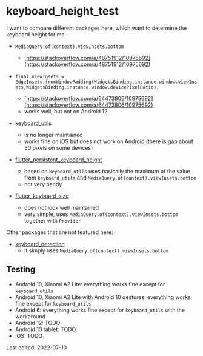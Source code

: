 # keyboard_height_test
I want to compare different packages here, which want to determine the keyboard height for me.
- `MediaQuery.of(context).viewInsets.bottom`
  - [https://stackoverflow.com/a/48751912/10975692](https://stackoverflow.com/a/48751912/10975692)

- `final viewInsets = EdgeInsets.fromWindowPadding(WidgetsBinding.instance.window.viewInsets,WidgetsBinding.instance.window.devicePixelRatio);`
  - [https://stackoverflow.com/a/64473806/10975692](https://stackoverflow.com/a/64473806/10975692)
  - works well, but not on Android 12 

- [keyboard_utils](https://pub.dev/packages/keyboard_utils)
  - is no longer maintained
  - works fine on iOS but does not work on Android (there is gap about 30 pixels on some devices)

- [flutter_persistent_keyboard_height](https://pub.dev/packages/flutter_persistent_keyboard_height)
  - based on `keyboard_utils` uses basically the maximum of the value from `keyboard_utils` and `MediaQuery.of(context).viewInsets.bottom`
  - not very handy

- [flutter_keyboard_size](https://pub.dev/packages/flutter_keyboard_size)
  - does not look well maintained 
  - very simple, uses `MediaQuery.of(context).viewInsets.bottom` together with `Provider`

Other packages that are not featured here:
- [keyboard_detection](https://pub.dev/packages/keyboard_detection)
  - it simply uses `MediaQuery.of(context).viewInsets.bottom`

## Testing
- Android 10, Xiaomi A2 Lite: everything works fine except for `keyboard_utils`
- Android 10, Xiaomi A2 Lite with Android 10 gestures: everything works fine except for `keyboard_utils`
- Android 6: everything works fine except for `keyboard_utils` with the workaround
- Android 12: TODO
- Android 10 tablet: TODO
- iOS: TODO

Last edited: 2022-07-10
